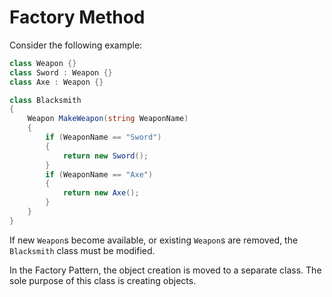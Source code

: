 # Factory Method

Consider the following example:
```cs
class Weapon {}
class Sword : Weapon {}
class Axe : Weapon {}

class Blacksmith
{
    Weapon MakeWeapon(string WeaponName)
    {
        if (WeaponName == "Sword")
        {
            return new Sword();
        }
        if (WeaponName == "Axe")
        {
            return new Axe();
        }
    }
}
```

If new `Weapon`s become available,
or existing `Weapon`s are removed,
the `Blacksmith` class must be modified.

In the Factory Pattern,
the object creation is moved to a separate class.
The sole purpose of this class is creating objects.
